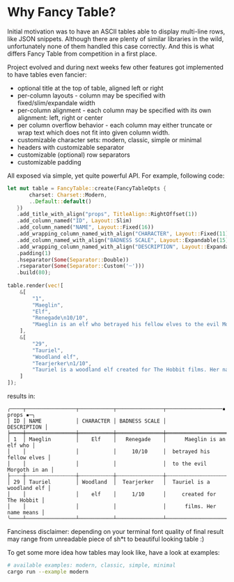 # Why Fancy Table?
Initial motivation was to have an ASCII tables able to display multi-line rows, like JSON snippets. Although there are plenty of similar libraries in the wild, unfortunately none of them handled this case correctly. And this is what differs Fancy Table from competition in a first place.

Project evolved and during next weeks few other features got implemented to have tables even fancier:

- optional title at the top of table, aligned left or right
- per-column layouts - column may be specified with fixed/slim/expandale width
- per-column alignment - each column may be specified with its own alignment: left, right or center
- per column overflow behavior - each column may either truncate or wrap text which does not fit into given column width.
- customizable character sets: modern, classic, simple or minimal
- headers with customizable separator
- customizable (optional) row separators
- customizable padding

All exposed via simple, yet quite powerful API. For example, following code:

```rust
let mut table = FancyTable::create(FancyTableOpts {
       charset: Charset::Modern,
       ..Default::default()
   })
   .add_title_with_align("props", TitleAlign::RightOffset(1))
   .add_column_named("ID", Layout::Slim)
   .add_column_named("NAME", Layout::Fixed(16))
   .add_wrapping_column_named_with_align("CHARACTER", Layout::Fixed(11), Align::Center)
   .add_column_named_with_align("BADNESS SCALE", Layout::Expandable(15), Align::Center)
   .add_wrapping_column_named_with_align("DESCRIPTION", Layout::Expandable(150), Align::Right)
   .padding(1)
   .hseparator(Some(Separator::Double))
   .rseparator(Some(Separator::Custom('┄')))
   .build(80);
    
table.render(vec![
    &[
        "1",
        "Maeglin",
        "Elf",
        "Renegade\n10/10",
        "Maeglin is an elf who betrayed his fellow elves to the evil Morgoth in an age before The Lord of the Rings.",
    ],
    &[
        "29",
        "Tauriel",
        "Woodland elf",
        "Tearjerker\n1/10",
        "Tauriel is a woodland elf created for The Hobbit films. Her name means \"daughter of the forest\" in Sindarin.",
    ]
]);
```

results in:

```
╭────┬────────────────┬───────────┬───────────────┬──────────────────▪ props ▪─╮
│ ID │ NAME           │ CHARACTER │ BADNESS SCALE │                DESCRIPTION │
╞════╪════════════════╪═══════════╪═══════════════╪════════════════════════════╡
│ 1  │ Maeglin        │    Elf    │   Renegade    │      Maeglin is an elf who │
│    │                │           │     10/10     │  betrayed his fellow elves │
│    │                │           │               │  to the evil Morgoth in an │
├┄┄┄┄┼┄┄┄┄┄┄┄┄┄┄┄┄┄┄┄┄┼┄┄┄┄┄┄┄┄┄┄┄┼┄┄┄┄┄┄┄┄┄┄┄┄┄┄┄┼┄┄┄┄┄┄┄┄┄┄┄┄┄┄┄┄┄┄┄┄┄┄┄┄┄┄┄┄┤
│ 29 │ Tauriel        │ Woodland  │  Tearjerker   │  Tauriel is a woodland elf │
│    │                │    elf    │     1/10      │     created for The Hobbit │
│    │                │           │               │      films. Her name means │
╰────┴────────────────┴───────────┴───────────────┴────────────────────────────╯
```

Fanciness disclaimer: depending on your terminal font quality of final result may range from unreadable piece of sh*t to beautiful looking table :)

To get some more idea how tables may look like, have a look at examples:

```sh
# available examples: modern, classic, simple, minimal
cargo run --example modern
```
